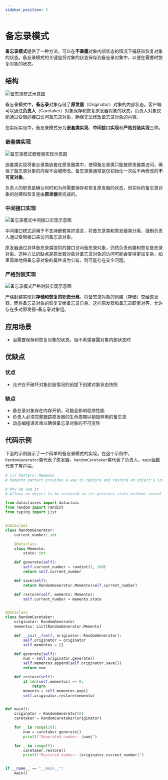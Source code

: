 ```yaml
---
sidebar_position: 5
---
```


# 备忘录模式
**备忘录模式**提供了一种方法，可以在**不暴露**对象内部状态的情况下捕获和恢复对象的状态。备忘录模式的关键是将对象的状态保存到备忘录对象中，以便在需要时恢复对象的状态。

## 结构

![备忘录模式示意图](https://refactoringguru.cn/images/patterns/diagrams/memento/solution-zh.png)

备忘录模式中，**备忘录**对象存储了**原发器**（Originator）对象的内部状态。客户端可以通过**负责人**（Caretaker）对象保存和恢复原发器对象的状态，负责人对象仅能通过受限的接口访问备忘录对象，确保无法修改备忘录对象的内容。

在实际实现中，备忘录模式分为**嵌套类实现**、**中间接口实现**和**严格封装实现**三种。

### 嵌套类实现

![备忘录模式嵌套类实现示意图](https://refactoringguru.cn/images/patterns/diagrams/memento/structure1.png)

嵌套类实现将备忘录类嵌套在原发器类中，使得备忘录类只能被原发器类访问，确保了备忘录对象的内容不会被修改。备忘录类通常是仅初始化一次后不再修改的**不可变对象**。

负责人的职责是确认何时和为何需要保存和恢复原发器的状态，但实际的备忘录对象的创建和恢复是由**原发器**类完成的。

### 中间接口实现

![备忘录模式中间接口实现示意图](https://refactoringguru.cn/images/patterns/diagrams/memento/structure2.png)

中间接口模式适用于不支持嵌套类的语言，将备忘录类和原发器类分离，强制负责人通过受限接口来访问备忘录对象。

原发器通过具体备忘录类提供的接口访问备忘录对象，仍然负责创建和恢复备忘录对象。这种方法的缺点是原发器对象对备忘录对象的访问可能会变得更加复杂，如果简单地将备忘录对象的属性设为公有，则可能存在安全问题。

### 严格封装实现

![备忘录模式严格封装实现示意图](https://refactoringguru.cn/images/patterns/diagrams/memento/structure3.png)

严格封装实现将**存储和恢复的职责分离**，将备忘录对象的创建（存储）交给原发器，而将备忘录对象的恢复交给备忘录自身。这样原发器和备忘录职责对等，允许存在多对原发器-备忘录对象组。

## 应用场景

- 当需要保存和恢复对象的状态，但不希望暴露对象内部状态时

## 优缺点
### 优点
- 允许在不破坏对象封装情况的前提下创建对象状态快照

### 缺点
- 备忘录对象存在内存开销，可能会影响程序性能
- 负责人必须完整跟踪原发器的生命周期以销毁弃用的备忘录
- 动态编程语言难以确保备忘录对象的不可变性

## 代码示例

下面的示例展示了一个简单的备忘录模式的实现。在这个示例中，`RandomGenerator`类代表了原发器，`RandomCaretaker`类代表了负责人，`main`函数代表了客户端。

```python
# [x] Pattern: Memento
# Memento pattern provides a way to capture and restore an object's internal state without exposing its internal structure

# Why we use it
# Allows an object to be restored to its previous state without revealing its internal structure

from dataclasses import dataclass
from random import randint
from typing import List


@dataclass
class RandomGenerator:
    current_number: int

    @dataclass
    class Memento:
        state: int

    def generate(self):
        self.current_number = randint(1, 100)
        return self.current_number

    def save(self):
        return RandomGenerator.Memento(self.current_number)

    def restore(self, memento: Memento):
        self.current_number = memento.state


@dataclass
class RandomCaretaker:
    originator: RandomGenerator
    mementos: List[RandomGenerator.Memento]

    def __init__(self, originator: RandomGenerator):
        self.originator = originator
        self.mementos = []

    def generate(self):
        num = self.originator.generate()
        self.mementos.append(self.originator.save())
        return num

    def restore(self):
        if len(self.mementos) == 0:
            return
        memento = self.mementos.pop()
        self.originator.restore(memento)


def main():
    originator = RandomGenerator(0)
    caretaker = RandomCaretaker(originator)

    for _ in range(10):
        num = caretaker.generate()
        print(f"Generated number: {num}")

    for _ in range(5):
        caretaker.restore()
        print(f"Restored number: {originator.current_number}")


if __name__ == "__main__":
    main()
```